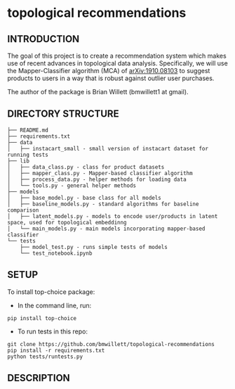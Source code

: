 
# topological recommendations

## INTRODUCTION

The goal of this project is to create a recommendation system which makes use of recent advances in topological data analysis.  Specifically, we will use the Mapper-Classifier algorithm (MCA) of [arXiv:1910.08103](https://arxiv.org/pdf/1910.08103.pdf) to suggest products to users in a way that is robust against outlier user purchases.

The author of the package is Brian Willett (bmwillett1 at gmail).


## DIRECTORY STRUCTURE

```console
├── README.md 
├── requirements.txt
├── data
│   ├── instacart_small - small version of instacart dataset for running tests
├── lib
│   ├── data_class.py - class for product datasets
│   ├── mapper_class.py - Mapper-based classifier algorithm
│   ├── process_data.py - helper methods for loading data
│   └── tools.py - general helper methods
├── models
│   ├── base_model.py - base class for all models
│   ├── baseline_models.py - standard algorithms for baseline comparison
│   ├── latent_models.py - models to encode user/products in latent space, used for topological embeddinng
│   └── main_models.py - main models incorporating mapper-based classifier
└── tests
    ├── model_test.py - runs simple tests of models
    └── test_notebook.ipynb
```

## SETUP

To install top-choice package:

- In the command line, run:
```console
pip install top-choice
```

- To run tests in this repo:

```console
git clone https://github.com/bmwillett/topological-recommendations
pip install -r requirements.txt
python tests/runtests.py
```

## DESCRIPTION



